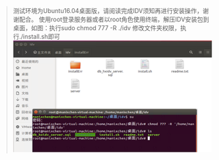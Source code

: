   > 测试环境为Ubuntu16.04桌面版，请阅读完成IDV须知再进行安装操作，谢谢配合。
> 使用root登录服务器或者以root角色使用终端，解压IDV安装包到桌面，如图：执行sudo chmod 777 -R ./idv  修改文件夹权限，执行./install.sh即可
![](../images/screenshot_1526265079453.png)